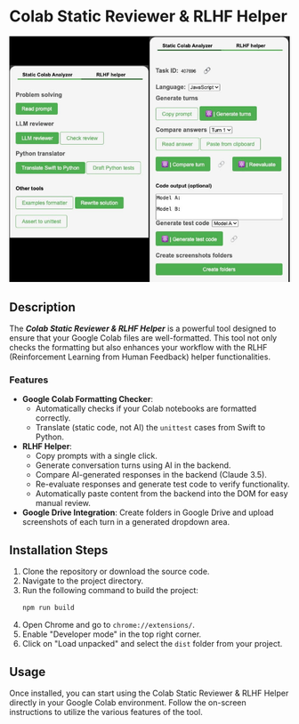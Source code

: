 # Colab Static Reviewer & RLHF Helper

![preview](./csr_rlhf.jpg)

## Description

The ***Colab Static Reviewer & RLHF Helper*** is a powerful tool designed to ensure that your Google Colab files are well-formatted. This tool not only checks the formatting but also enhances your workflow with the RLHF (Reinforcement Learning from Human Feedback) helper functionalities.

### Features

- **Google Colab Formatting Checker**:
  - Automatically checks if your Colab notebooks are formatted correctly.
  - Translate (static code, not AI) the `unittest` cases from Swift to Python.
- **RLHF Helper**: 
  - Copy prompts with a single click.
  - Generate conversation turns using AI in the backend.
  - Compare AI-generated responses in the backend (Claude 3.5).
  - Re-evaluate responses and generate test code to verify functionality.
  - Automatically paste content from the backend into the DOM for easy manual review.
- **Google Drive Integration**: Create folders in Google Drive and upload screenshots of each turn in a generated dropdown area.

## Installation Steps

1. Clone the repository or download the source code.
2. Navigate to the project directory.
3. Run the following command to build the project:
   ```bash
   npm run build
   ```
4. Open Chrome and go to `chrome://extensions/`.
5. Enable "Developer mode" in the top right corner.
6. Click on "Load unpacked" and select the `dist` folder from your project.

## Usage

Once installed, you can start using the Colab Static Reviewer & RLHF Helper directly in your Google Colab environment. Follow the on-screen instructions to utilize the various features of the tool.
